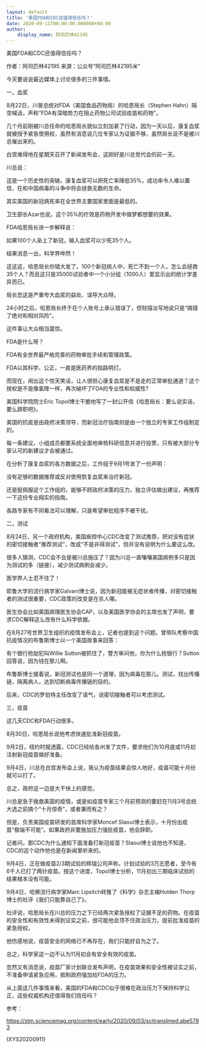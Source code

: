 ```yaml
---
layout: default
title: '美国FDA和CDC还值得信任吗？'
date: 2020-09-11T00:00:00.000000+08:00
author:
    display_name: 阿司匹林42195
---
```


美国FDA和CDC还值得信任吗？

作者：阿司匹林42195    来源：公众号“阿司匹林42195米”

今天要说说最近媒体上讨论很多的三件事情。

一，血浆

8月22日，川普总统对FDA（美国食品药物局）的哈恩局长（Stephen Hahn）隔空喊话，声称“FDA有深暗势力在阻止药物公司试验疫苗和药物”。

几个月前刚被川总任命的哈恩局长貌似立刻加紧了行动，因为一天以后，康复血浆就被授予紧急使用权，虽然有消息说几位专家认为证据不够，虽然局长说不是被川总催出来的。

白宫难得地在星期天召开了新闻发布会，这刚好是川总党代会的前一天。

川总说：

这是一个历史性的突破。康复血浆可以把死亡率降低35%，成功率令人难以置信，在和中国病毒的斗争中将会拯救无数的生命。

其实美国的新冠病死率在全世界主要国家里面是最低的。

卫生部长Azar也说，这个35%的疗效是药物开发中做梦都想要的效果。

FDA哈恩局长进一步解释说：

如果100个人染上了新冠，输入血浆可以少死35个人。

结果消息一出，科学界哗然！

这这这，哈恩局长你错大发了。100个新冠病人中，死亡不到一个人，怎么会拯救35个人？而且这只是35000试验者中一个小分组（1000人）里显示出的统计学差异而已。

局长您这是严重夸大血浆的益处、误导大众呀。

24小时之后，哈恩局长终于在个人账号上承认错误了，但轻描淡写地说只是“搞错了绝对和相对风险”。

这件事让大众相当震惊。

FDA是什么呀？

FDA有全世界最严格完善的药物审批手续和管理政策。

FDA以其科学、公正，一直是医药界的指路明灯。

而现在，闹出这个惊天笑话，让人很担心康复血浆是不是走的正常审批通道？这个授权是不是像氯喹一样，再次破坏了FDA的专业性和权威性?

美国科学院院士Eric Topol博士干脆地写了一封公开信《哈恩局长：要么说实话，要么辞职吧》。

美国的抗疫是由政府决策领导，而新冠治疗指南则是由一个独立的专家工作组制定的。

每一条建议，小组成员都要系统全面地审核科研信息并进行投票，只有被大部分专家认可的新建议才会被通过。

在分析了康复血浆的各方数据之后，工作组于9月1号发了一份声明：

没有足够的数据推荐或反对使用恢复血浆来治疗新冠。

还是挺佩服这个工作组的，能够不顾政府决策的压力，独立评估做出建议，再推荐一下这份专业翔实的指南。

各路专家有不同看法可以理解，只是希望审批程序不被干扰。

二，测试

8月24日，另一个政府机构，美国疾控中心CDC改变了测试推荐，把对没有症状的密切接触者“推荐测试”，改成“不是非得测试”，但并没有说明为什么要这么改。

很多人猜测，CDC会不会是被川总施压了？因为川总一直嚷嚷美国病例多只是因为测试的多（链接），减少测试病例会减少。

医学界人士忍不住了！

耶鲁大学的流行病学家Galvani博士说，因为新冠能被无症状者传播，对密切接触者的测试很重要，CDC政策的改变是在杀人哪。

医生协会比如美国病理医生协会CAP，以及美国医学协会的主席也发了声明，要求CDC解释这么改有什么科学依据。

在8月27号世界卫生组织的疫情发布会上，记者也提到这个问题。曾带队考察中国抗疫情况的布鲁斯博士以一个美国故事来回答：

有个银行抢劫犯叫Willie Sutton被抓住了，警方审问他，你为什么抢银行？Sutton回答说，因为钱在那儿啊。

布鲁斯博士接着说，新冠测试也是同一个道理，因为病毒在那儿。测试，找出传播链，隔离病人，达到切断病毒传播链的目的。

后来，CDC的罗伯特主任改变了语气，说密切接触者可以考虑测试。

三，疫苗

这几天CDC和FDA行动很多。

8月30日，哈恩局长说他考虑快速批准新冠疫苗。

9月2日，纽约时报透露，CDC已经给各州发了文件，要求他们为10月底或11月初注射新冠疫苗做好准备。

9月4日，川总在白宫发布会上说，我认为疫苗结果会惊人地好，疫苗可能十月份就可以打了。

总之，政府这一边是大干快上的感觉。

川总是急于挽救美国的疫情，或是如疫苗专家三个月前预测的要赶在11月3号总统大选之前搞个“十月惊奇”，或者兼而有之？

但是，负责美国疫苗研发的首席科学家Moncef Slaoui博士表示，十月份出疫苗“极端不可能”。如果政府非要施加压力强批疫苗，他会辞职。

记者问，那CDC为什么通知下面准备打新冠疫苗？Slaoui博士说他也不知道，CDC的这个动作他也是在新闻里听来的。

9月4日，正在做疫苗2/3期试验的辉瑞公司声称，计划试验的3万志愿者，至今有6千人已打了两针疫苗。按这个进度，Topol博士分析，11月初出三期临床试验的结果根本没有可能。

9月4日，哈佛流行病学家Marc Lipsitch转推了《科学》杂志主编Holden Thorp博士的社评《我们只能靠自己了》。

社评说，哈恩局长在川总的压力之下已经两次紧急授权了证据不足的药物。在疫苗的安全性和有效性未得到证实之前，很可能他会顶不住政治压力，提前批准疫苗的紧急授权。

他伤感地说，疫苗安全的网络已不再存在，我们只能好自为之了。

总之，科学家这一边不认为11月初会有安全有效的疫苗。

忽然又有消息说，疫苗厂家计划联合发布声明，在疫苗效果和安全性被证实之前，不准备申请紧急应用，抵制政府强加给FDA的压力。

从上面这几件事情来看，美国的FDA和CDC似乎很难在政治压力下保持科学公正，这些权威机构还值得我们信任吗？

参考：

https://stm.sciencemag.org/content/early/2020/09/03/scitranslmed.abe5793

(XYS20200911)

